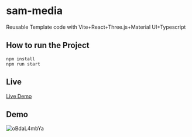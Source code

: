 # sam-media
Reusable Template code with Vite+React+Three.js+Material UI+Typescript

## How to run the Project
```javscript
npm install 
npm run start
```

## Live

[Live Demo](https://afraj-attar.github.io/sam-media/)

## Demo
![oBdaL4mbYa](https://user-images.githubusercontent.com/84125955/167296703-737910c1-b81f-4fe8-81b7-4500f21f9a7c.gif)
